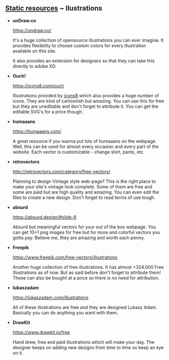 ## [Static resources](../../README.md) ~ Ilustrations

* **unDraw.co**

  <https://undraw.co/>

  It's a huge collection of opensource illustrations you can ever imagine. It provides flexibility
  to choose custom colors for every illustration available on this site.

  It also provides an extension for designers so that they can take this directly to adobe XD.

* **Ouch!**

  <https://icons8.com/ouch>

  Illustrations provided by [icons8](https://icons8.com/) which also provides a huge number of
  icons. They are kind of cartoonish but amazing. You can use this for free but they are uneditable
  and don't forget to attribute it. You can get the editable SVG's for a price though.

* **humaaans**

  <https://humaaans.com/>

  A great resource if you wanna put lots of humaaans on the webpage.  Well, this can be used for
  almost every occasion and every part of the website. Each vector is customizable - change shirt,
  pants, etc.

* **retrovectors**

  <http://retrovectors.com/category/free-vectors/>

  Planning to design Vintage style web-page? This is the right place to make your site's vintage
  look complete. Some of them are free and some are paid but are high quality and amazing. You can
  even edit the files to create a new design. Don't forget to read terms of use tough.

* **absurd**

  <https://absurd.design/#slide-6>

  Absurd but meaningful vectors for your out of the box webpage. You can get 10+1 png images for
  free but for more and colorful vectors you gotta pay. Believe me, they are amazing and worth each
  penny.

* **Freepik**

  <https://www.freepik.com/free-vectors/illustrations>

  Another huge collection of free illustrations. It has almost +324,000 Free Illustrations as of
  now.  But as said before don't forget to attribute them! These can also be bought at a price so
  there is no need for attribution.

* **lukaszadam**

  <https://lukaszadam.com/illustrations>

  All of these illustrations are free and they are designed Lukasz Adam. Basically you can do
  anything you want with them.

* **DrawKit**

  <https://www.drawkit.io/free>

  Hand drew, free and paid illustrations which will make your day. The designer keeps on adding new
  designs from time to time so keep an eye on it.
